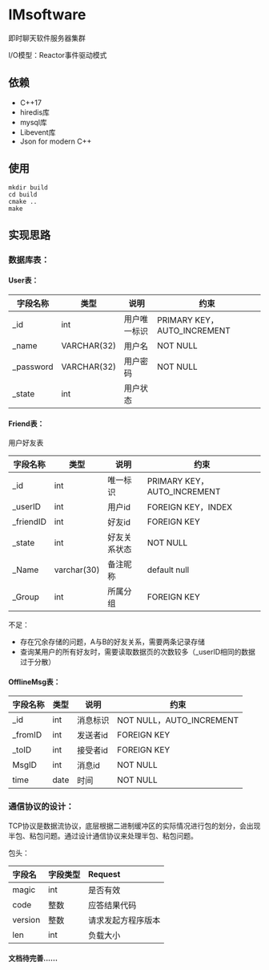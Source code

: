 # IMsoftware
即时聊天软件服务器集群

I/O模型：Reactor事件驱动模式



## 依赖

- C++17
- hiredis库
- mysql库
- Libevent库
- Json for modern C++



## 使用

```
mkdir build
cd build
cmake ..
make
```





## 实现思路





### 数据库表：

#### User表：

| 字段名称  | 类型        | 说明         | 约束                        |
| --------- | ----------- | ------------ | --------------------------- |
| _id       | int         | 用户唯一标识 | PRIMARY KEY，AUTO_INCREMENT |
| _name     | VARCHAR(32) | 用户名       | NOT NULL                    |
| _password | VARCHAR(32) | 用户密码     | NOT NULL                    |
| _state    | int         | 用户状态     |                             |

#### Friend表：

用户好友表

| 字段名称  | 类型        | 说明         | 约束                        |
| --------- | ----------- | ------------ | --------------------------- |
| _id       | int         | 唯一标识     | PRIMARY KEY，AUTO_INCREMENT |
| _userID   | int         | 用户id       | FOREIGN KEY，INDEX          |
| _friendID | int         | 好友id       | FOREIGN KEY                 |
| _state    | int         | 好友关系状态 | NOT NULL                    |
| _Name     | varchar(30) | 备注昵称     | default null                |
| _Group    | int         | 所属分组     | FOREIGN KEY                 |

不足：

- 存在冗余存储的问题，A与B的好友关系，需要两条记录存储
- 查询某用户的所有好友时，需要读取数据页的次数较多（_userID相同的数据过于分散）



#### OfflineMsg表：

| 字段名称 | 类型 | 说明     | 约束                     |
| -------- | ---- | -------- | ------------------------ |
| _id      | int  | 消息标识 | NOT NULL，AUTO_INCREMENT |
| _fromID  | int  | 发送者id | FOREIGN KEY              |
| _toID    | int  | 接受者id | FOREIGN KEY              |
| MsgID    | int  | 消息id   | NOT NULL                 |
| time     | date | 时间     | NOT NULL                 |



### 通信协议的设计：

TCP协议是数据流协议，底层根据二进制缓冲区的实际情况进行包的划分，会出现半包、粘包问题。通过设计通信协议来处理半包、粘包问题。

包头：

| 字段名  | 字段类型 | Request            |
| :------ | :------- | :----------------- |
| magic   | int      | 是否有效           |
| code    | 整数     | 应答结果代码       |
| version | 整数     | 请求发起方程序版本 |
| len     | int      | 负载大小           |



#### 文档待完善......
